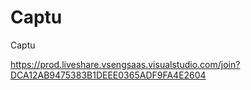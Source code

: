 # Captu
Captu

https://prod.liveshare.vsengsaas.visualstudio.com/join?DCA12AB9475383B1DEEE0365ADF9FA4E2604
